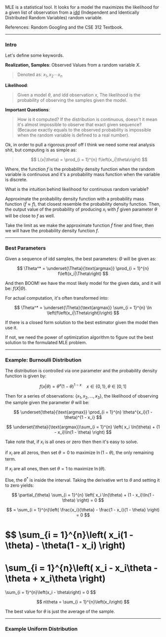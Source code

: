 MLE is a statistical tool. It looks for a model the maximizes the likelihood for a given list of observation from a [idd](https://www.wikiwand.com/en/Independent_and_identically_distributed_random_variables) (Independent and Identically Distributed Random Variables) random variable. 

References: Random Googling and the CSE 312 Textbook. 

---
### **Intro**

Let's define some keywords. 

**Realization, Samples**: Observed Values from a random variable $X$. 

> Denoted as: $x_1, x_2 \cdots x_n$

**Likelihood**: 

> Given a model $\theta$, and idd observation $x$, The likelihood is the probability of observing the samples given the model. 

**Important Questions**: 

> How is it computed? If the distribution is continuous, doesn't it mean it's almost impossible to observe that exact given sequence? (Because exactly equals to the observed probability is impossible when the random variable is defined to a real number). 

Ok, in order to pull a rigorous proof off I think we need some real analysis shit, but computing is as simple as: 

> $$
L(x|\theta) = \prod_{i = 1}^{n} f\left(x_i|\theta\right) $$

Where, the function $f$ is the probability density function when the random variable is continuous and it's a probability mass function when the variable is discrete. 

What is the intuition behind likelihood for continuous random variable? 

Approximate the probability density function with a probability mass function ($\tilde{f}\approx f$), that closest resemble the probability density function. Then, the output value of the probability of producing $x_i$ with $\tilde{f}$ given parameter $\theta$ will be close to $f$ as well. 

Take the limit as we make the approximate function $\tilde{f}$ finer and finer, then we will have the probability density function $f$. 

---
### **Best Parameters**

Given a sequence of idd samples, the best parameters: $\Theta$ will be given as: 

$$
\Theta^* = 
\underset{\Theta}{\text{argmax}} 
\prod_{i = 1}^{n} f\left(x_i|\Theta\right)
$$

And then BOOM! we have the most likely model for the given data, and it will be: $f(X|\Theta)$. 

For actual computation, it's often transformed into: 

$$
\Theta^* = 
\underset{\Theta}{\text{argmax}} 
\sum_{i = 1}^{n} \ln \left(f\left(x_i|\Theta\right)\right)
$$

If there is a closed form solution to the best estimator given the model then use it. 

If not, we need the power of optimization algorithm to figure out the best solution to the formulated MLE problem. 

---
### **Example: Burnoulli Distribution**

The distribution is controlled via one parameter and the probability density function is given by: 

$$
f(x|\theta) = \theta^x(1 - \theta)^{1 - x} \quad x \in \{0, 1\}, \theta \in [0, 1]
$$

Then for a series of observations: $\{x_1, x_2, \dots, x_3\}$, the likelihood of observing the sample given the parameter $\theta$ will be: 

$$
\underset{\theta}{\text{argmax}}
\prod_{i = 1}^{n} \theta^{x_i}(1 - \theta)^{1 - x_i}
$$

$$
\underset{\theta}{\text{argmax}}\sum_{i = 1}^{n}
\left(
    x_i \ln(\theta) + (1 - x_i)\ln(1 - \theta)
\right)
$$

Take note that, if $x_i$ is all ones or zero then then it's easy to solve. 

if $x_i$ are all zeros, then set $\theta = 0$ to maximize $\ln(1 - \theta)$, the only remaining term. 

If $x_i$ are all ones, then set $\theta = 1$ to maximize $\ln(\theta)$. 

Else, the $\theta^*$ is inside the interval. Taking the derivative wrt to $\theta$ and setting it to zero yields: 

$$
\partial_{\theta} \sum_{i = 1}^{n}
\left(
    x_i \ln(\theta) + (1 - x_i)\ln(1 - \theta)
\right) = 0 
$$

$$
= \sum_{i = 1}^{n}\left(
    \frac{x_i}{\theta} - \frac{1 - x_i}{1 - \theta}
\right) = 0
$$

$$
\sum_{i = 1}^{n}\left(
        x_i(1 - \theta) - \theta(1 - x_i)
\right)
 = 
\sum_{i = 1}^{n}\left(
        x_i - x_i\theta - \theta + x_i\theta
\right)
=
\sum_{i = 1}^{n}\left(x_i - \theta\right) = 0 
$$

$$
n\theta = \sum_{i  = 1}^{n}\left(x_i\right)
$$

The best value for $\theta$ is just the average of the sample. 

---
### Example Uniform Distribution 

